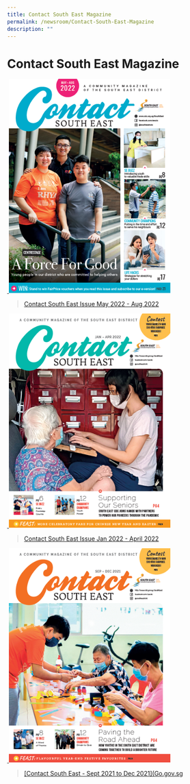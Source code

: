 ```yaml
---
title: Contact South East Magazine
permalink: /newsroom/Contact-South-East-Magazine
description: ""
---
```

Contact South East Magazine
===

<a href="[Go.gov.sg](https://go.gov.sg/csemay-aug2022)">
 <img src="/images/NewsRoom/CSE/CSE%20May%20to%20Aug%202022%20-%20Cover%20page.png" style="width:auto; height:500px;">

>[Contact South East Issue May 2022 - Aug 2022]([Go.gov.sg](https://go.gov.sg/csemay-aug2022)) 
	
	
<a href="https://file.go.gov.sg/csejan-april2022.pdf">
 <img src="/images/NewsRoom/CSE/CSE%20Jan-Apr%202021%20-%20Cover%20Page.png" style="width:auto; height:500px;">	
	
>[Contact South East Issue Jan 2022 - April 2022](https://file.go.gov.sg/csejan-april2022.pdf)


<a href="[Go.gov.sg](https://go.gov.sg/csesept-dec2021)">
 <img src="/images/NewsRoom/CSE/CSE%20Sep-Dec%202021%20-%20Cover%20Page.png" style="width:auto; height:500px;">	

>[Contact South East - Sept 2021 to Dec 2021]([Go.gov.sg](https://go.gov.sg/csesept-dec2021)